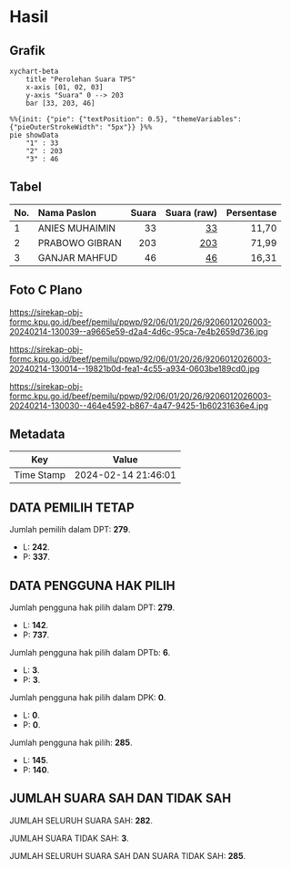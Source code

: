 # Hasil

## Grafik

```mermaid
xychart-beta
    title "Perolehan Suara TPS"
    x-axis [01, 02, 03]
    y-axis "Suara" 0 --> 203
    bar [33, 203, 46]
```

```mermaid
%%{init: {"pie": {"textPosition": 0.5}, "themeVariables": {"pieOuterStrokeWidth": "5px"}} }%%
pie showData
    "1" : 33
    "2" : 203
    "3" : 46
```

## Tabel

| No. | Nama Paslon    | Suara | Suara (raw) | Persentase |
|:--- |:-------------- | -----:| -----------:| ----------:|
| 1   | ANIES MUHAIMIN | 33    | [33][p-1]   | 11,70      |
| 2   | PRABOWO GIBRAN | 203   | [203][p-2]  | 71,99      |
| 3   | GANJAR MAHFUD  | 46    | [46][p-3]   | 16,31      |


[p-1]: https://github.com/gigit-pemilu/pemilu-2024-92-papua-barat/blob/main/pilpres/hitung-suara/sub/92-papua-barat/sub/06-teluk-bintuni/sub/01-bintuni/sub/2026-wesiri/sub/003-tps/sub/paslon-1.txt
[p-2]: https://github.com/gigit-pemilu/pemilu-2024-92-papua-barat/blob/main/pilpres/hitung-suara/sub/92-papua-barat/sub/06-teluk-bintuni/sub/01-bintuni/sub/2026-wesiri/sub/003-tps/sub/paslon-2.txt
[p-3]: https://github.com/gigit-pemilu/pemilu-2024-92-papua-barat/blob/main/pilpres/hitung-suara/sub/92-papua-barat/sub/06-teluk-bintuni/sub/01-bintuni/sub/2026-wesiri/sub/003-tps/sub/paslon-3.txt

## Foto C Plano

https://sirekap-obj-formc.kpu.go.id/beef/pemilu/ppwp/92/06/01/20/26/9206012026003-20240214-130039--a9665e59-d2a4-4d6c-95ca-7e4b2659d736.jpg

https://sirekap-obj-formc.kpu.go.id/beef/pemilu/ppwp/92/06/01/20/26/9206012026003-20240214-130014--19821b0d-fea1-4c55-a934-0603be189cd0.jpg

https://sirekap-obj-formc.kpu.go.id/beef/pemilu/ppwp/92/06/01/20/26/9206012026003-20240214-130030--464e4592-b867-4a47-9425-1b60231636e4.jpg


## Metadata

| Key        | Value               |
| ---------- | ------------------- |
| Time Stamp | 2024-02-14 21:46:01 |


## DATA PEMILIH TETAP

Jumlah pemilih dalam DPT: **279**.
 * L: **242**.
 * P: **337**.

## DATA PENGGUNA HAK PILIH

Jumlah pengguna hak pilih dalam DPT: **279**.
 * L: **142**.
 * P: **737**.

Jumlah pengguna hak pilih dalam DPTb: **6**.
 * L: **3**.
 * P: **3**.

Jumlah pengguna hak pilih dalam DPK: **0**.
 * L: **0**.
 * P: **0**.

Jumlah pengguna hak pilih: **285**.
 * L: **145**.
 * P: **140**.

## JUMLAH SUARA SAH DAN TIDAK SAH

JUMLAH SELURUH SUARA SAH: **282**.

JUMLAH SUARA TIDAK SAH: **3**.

JUMLAH SELURUH SUARA SAH DAN SUARA TIDAK SAH: **285**.


